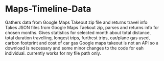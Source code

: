 # Maps-Timeline-Data
Gathers data from Google Maps Takeout zip file and returns travel info
Takes JSON files from Google Maps Taekout zip, parses and returns info for chosen months. 
Gives statistics for selected month about total distance, total duration travelling, longest trips, furthest trips, car/plane gas used, carbon footprint and cost of car gas
Google maps takeout is not an API so a download is necessary and some minor changes to the code for eah individual. currently works for my file path only.
